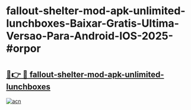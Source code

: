 # fallout-shelter-mod-apk-unlimited-lunchboxes-Baixar-Gratis-Ultima-Versao-Para-Android-IOS-2025-#orpor

# <h2><a href="https://ainizakaria.my?title=fallout-shelter-mod-apk-unlimited-lunchboxes&ref=24M">🔗👉 🔴 fallout-shelter-mod-apk-unlimited-lunchboxes</a></h2>

[![acn](https://github.com/user-attachments/assets/0f9c940e-d8b0-45ae-aac7-cd30a18b3e1c)](https://ainizakaria.my?title=fallout-shelter-mod-apk-unlimited-lunchboxes&ref=24M)

